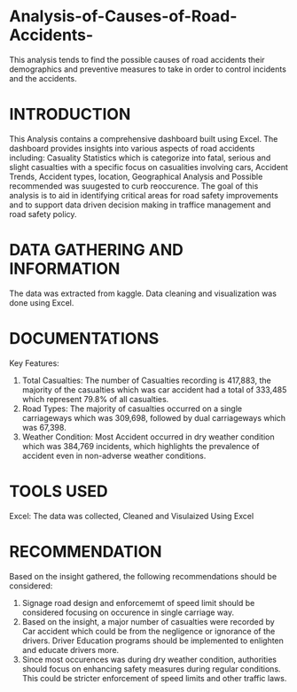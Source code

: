 # Analysis-of-Causes-of-Road-Accidents-
This analysis tends to find the possible causes of road accidents their demographics and preventive measures to take in order to control incidents and the accidents.
# INTRODUCTION
This Analysis contains a comprehensive dashboard built using Excel. The dashboard provides insights into various aspects of road accidents including:
Casuality Statistics which is categorize into fatal, serious and slight casualties with a specific focus on casualities involving cars, Accident Trends, Accident types, location, Geographical Analysis and Possible recommended was suugested to curb reoccurence.
The goal of this analysis is to aid in identifying critical areas for road safety improvements and to support data driven decision making in traffice management and road safety policy.

# DATA GATHERING AND INFORMATION
The data was extracted from kaggle. Data cleaning and visualization was done using Excel.

# DOCUMENTATIONS
Key Features:
1. Total Casualties: The number of Casualties recording is 417,883, the majority of the casualties which was car accident had a total of 333,485 which represent 79.8% of all casualties.
2. Road Types: The majority of casualties occurred on a single carriageways which was 309,698, followed by dual carriageways which was 67,398.
3. Weather Condition: Most Accident occurred in dry weather condition which was 384,769 incidents, which highlights the prevalence of accident even in non-adverse weather conditions.

# TOOLS USED
Excel: The data was collected, Cleaned and Visulaized Using Excel

# RECOMMENDATION
Based on the insight gathered, the following recommendations should be considered:
1. Signage road design and enforcememt of speed limit should be considered focusing on occurence in single carriage way.
2. Based on the insight, a major number of casualties were recorded by Car accident which could be from the negligence or ignorance of the drivers. Driver Education programs should be implemented to enlighten and educate drivers more.
3. Since most occurences was during dry weather condition, authorities should focus on enhancing safety measures during regular conditions. This could be stricter enforcement of speed limits and other traffic laws.
